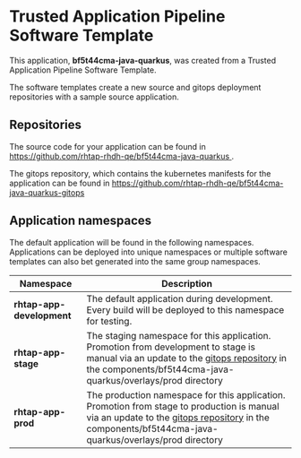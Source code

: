 # Trusted Application Pipeline Software Template

This application, **bf5t44cma-java-quarkus**, was created from a Trusted Application Pipeline Software Template.

The software templates create a new source and gitops deployment repositories with a sample source application. 

## Repositories

The source code for your application can be found in [https://github.com/rhtap-rhdh-qe/bf5t44cma-java-quarkus ](https://github.com/rhtap-rhdh-qe/bf5t44cma-java-quarkus ).
 
The gitops repository, which contains the kubernetes manifests for the application can be found in 
[https://github.com/rhtap-rhdh-qe/bf5t44cma-java-quarkus-gitops ](https://github.com/rhtap-rhdh-qe/bf5t44cma-java-quarkus-gitops ) 

## Application namespaces 

The default application will be found in the following namespaces. Applications can be deployed into unique namespaces or multiple software templates can also bet generated into the same group namespaces.  

|  Namespace   |  Description   |  
| -------- | -------- |   
| **rhtap-app-development** | The default application during development. Every build will be deployed to this namespace for testing. | 
| **rhtap-app-stage** | The staging namespace for this application. Promotion from development to stage is manual via an update to the [gitops repository](https://github.com/rhtap-rhdh-qe/bf5t44cma-java-quarkus-gitops ) in the components/bf5t44cma-java-quarkus/overlays/prod directory |  
| **rhtap-app-prod** | The production namespace for this application. Promotion from stage to production is manual via an update to the [gitops repository](https://github.com/rhtap-rhdh-qe/bf5t44cma-java-quarkus-gitops ) in the components/bf5t44cma-java-quarkus/overlays/prod directory | 